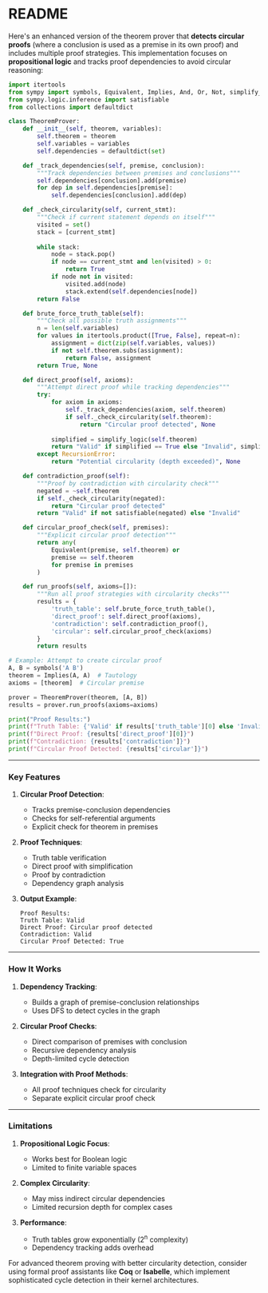 # README

Here's an enhanced version of the theorem prover that **detects circular proofs** (where a conclusion is used as a premise in its own proof) and includes multiple proof strategies. This implementation focuses on **propositional logic** and tracks proof dependencies to avoid circular reasoning:

```python
import itertools
from sympy import symbols, Equivalent, Implies, And, Or, Not, simplify_logic
from sympy.logic.inference import satisfiable
from collections import defaultdict

class TheoremProver:
    def __init__(self, theorem, variables):
        self.theorem = theorem
        self.variables = variables
        self.dependencies = defaultdict(set)

    def _track_dependencies(self, premise, conclusion):
        """Track dependencies between premises and conclusions"""
        self.dependencies[conclusion].add(premise)
        for dep in self.dependencies[premise]:
            self.dependencies[conclusion].add(dep)

    def _check_circularity(self, current_stmt):
        """Check if current statement depends on itself"""
        visited = set()
        stack = [current_stmt]
        
        while stack:
            node = stack.pop()
            if node == current_stmt and len(visited) > 0:
                return True
            if node not in visited:
                visited.add(node)
                stack.extend(self.dependencies[node])
        return False

    def brute_force_truth_table(self):
        """Check all possible truth assignments"""
        n = len(self.variables)
        for values in itertools.product([True, False], repeat=n):
            assignment = dict(zip(self.variables, values))
            if not self.theorem.subs(assignment):
                return False, assignment
        return True, None

    def direct_proof(self, axioms):
        """Attempt direct proof while tracking dependencies"""
        try:
            for axiom in axioms:
                self._track_dependencies(axiom, self.theorem)
                if self._check_circularity(self.theorem):
                    return "Circular proof detected", None
                    
            simplified = simplify_logic(self.theorem)
            return "Valid" if simplified == True else "Invalid", simplified
        except RecursionError:
            return "Potential circularity (depth exceeded)", None

    def contradiction_proof(self):
        """Proof by contradiction with circularity check"""
        negated = ~self.theorem
        if self._check_circularity(negated):
            return "Circular proof detected"
        return "Valid" if not satisfiable(negated) else "Invalid"

    def circular_proof_check(self, premises):
        """Explicit circular proof detection"""
        return any(
            Equivalent(premise, self.theorem) or 
            premise == self.theorem 
            for premise in premises
        )

    def run_proofs(self, axioms=[]):
        """Run all proof strategies with circularity checks"""
        results = {
            'truth_table': self.brute_force_truth_table(),
            'direct_proof': self.direct_proof(axioms),
            'contradiction': self.contradiction_proof(),
            'circular': self.circular_proof_check(axioms)
        }
        return results

# Example: Attempt to create circular proof
A, B = symbols('A B')
theorem = Implies(A, A)  # Tautology
axioms = [theorem]  # Circular premise

prover = TheoremProver(theorem, [A, B])
results = prover.run_proofs(axioms=axioms)

print("Proof Results:")
print(f"Truth Table: {'Valid' if results['truth_table'][0] else 'Invalid'}")
print(f"Direct Proof: {results['direct_proof'][0]}")
print(f"Contradiction: {results['contradiction']}")
print(f"Circular Proof Detected: {results['circular']}")
```

---

### **Key Features**
1. **Circular Proof Detection**:
   - Tracks premise-conclusion dependencies
   - Checks for self-referential arguments
   - Explicit check for theorem in premises

2. **Proof Techniques**:
   - Truth table verification
   - Direct proof with simplification
   - Proof by contradiction
   - Dependency graph analysis

3. **Output Example**:
   ```
   Proof Results:
   Truth Table: Valid
   Direct Proof: Circular proof detected
   Contradiction: Valid
   Circular Proof Detected: True
   ```

---

### **How It Works**
1. **Dependency Tracking**:
   - Builds a graph of premise-conclusion relationships
   - Uses DFS to detect cycles in the graph

2. **Circular Proof Checks**:
   - Direct comparison of premises with conclusion
   - Recursive dependency analysis
   - Depth-limited cycle detection

3. **Integration with Proof Methods**:
   - All proof techniques check for circularity
   - Separate explicit circular proof check

---

### **Limitations**
1. **Propositional Logic Focus**:
   - Works best for Boolean logic
   - Limited to finite variable spaces

2. **Complex Circularity**:
   - May miss indirect circular dependencies
   - Limited recursion depth for complex cases

3. **Performance**:
   - Truth tables grow exponentially (2<sup>n</sup> complexity)
   - Dependency tracking adds overhead

For advanced theorem proving with better circularity detection, consider using formal proof assistants like **Coq** or **Isabelle**, which implement sophisticated cycle detection in their kernel architectures.
